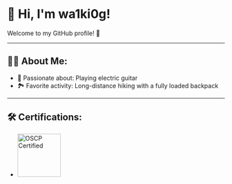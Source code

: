 # 👋 Hi, I'm wa1ki0g!

Welcome to my GitHub profile! 🚀

---

## 👨‍💻 About Me:
- 🎸 Passionate about: Playing electric guitar  
- 🏞️ Favorite activity: Long-distance hiking with a fully loaded backpack

---

## 🛠️ Certifications:
- <img src="https://templates.images.credential.net/1677682410975725023965573912354.png" alt="OSCP Certified" width="100"/>
